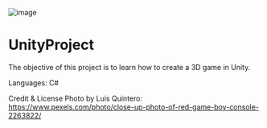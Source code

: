 
![image](https://github.com/bcjorgy/UnityProject/assets/57959207/8b3800bf-c2cc-4824-b949-345fd032639c)


# UnityProject
The objective of this project is to learn how to create a 3D game in Unity.

Languages: C#

Credit & License
Photo by Luis Quintero: https://www.pexels.com/photo/close-up-photo-of-red-game-boy-console-2263822/


